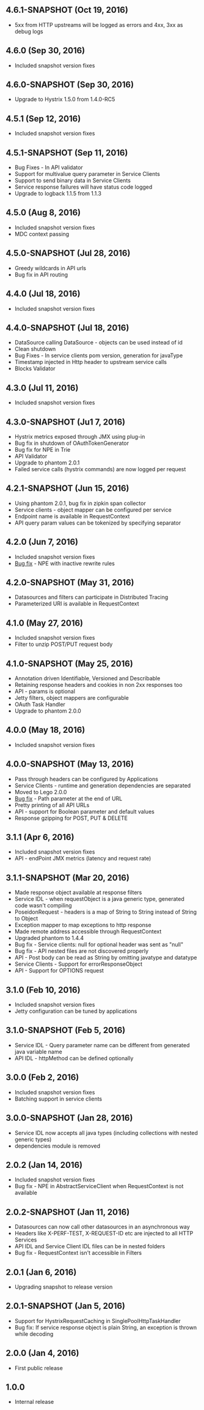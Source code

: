 ## 4.6.1-SNAPSHOT (Oct 19, 2016)
- 5xx from HTTP upstreams will be logged as errors and 4xx, 3xx as debug logs 

## 4.6.0 (Sep 30, 2016)
- Included snapshot version fixes

## 4.6.0-SNAPSHOT (Sep 30, 2016)
- Upgrade to Hystrix 1.5.0 from 1.4.0-RC5

## 4.5.1 (Sep 12, 2016)
- Included snapshot version fixes

## 4.5.1-SNAPSHOT (Sep 11, 2016)
- Bug Fixes - In API validator
- Support for multivalue query parameter in Service Clients
- Support to send binary data in Service Clients
- Service response failures will have status code logged
- Upgrade to logback 1.1.5 from 1.1.3

## 4.5.0 (Aug 8, 2016)
- Included snapshot version fixes
- MDC context passing

## 4.5.0-SNAPSHOT (Jul 28, 2016)
- Greedy wildcards in API urls 
- Bug fix in API routing

## 4.4.0 (Jul 18, 2016)
- Included snapshot version fixes

## 4.4.0-SNAPSHOT (Jul 18, 2016)
- DataSource calling DataSource - objects can be used instead of id
- Clean shutdown
- Bug Fixes - In service clients pom version, generation for javaType
- Timestamp injected in Http header to upstream service calls
- Blocks Validator

## 4.3.0 (Jul 11, 2016)
- Included snapshot version fixes

## 4.3.0-SNAPSHOT (Ju1 7, 2016)
- Hystrix metrics exposed through JMX using plug-in
- Bug fix in shutdown of OAuthTokenGenerator
- Bug fix for NPE in Trie
- API Validator
- Upgrade to phantom 2.0.1
- Failed service calls (hystrix commands) are now logged per request

## 4.2.1-SNAPSHOT (Jun 15, 2016)
- Using phantom 2.0.1, bug fix in zipkin span collector
- Service clients - object mapper can be configured per service
- Endpoint name is available in RequestContext
- API query param values can be tokenized by specifying separator

## 4.2.0 (Jun 7, 2016)
- Included snapshot version fixes
- [Bug fix](https://github.com/flipkart-incubator/Poseidon/issues/31) - NPE with inactive rewrite rules

## 4.2.0-SNAPSHOT (May 31, 2016)
- Datasources and filters can participate in Distributed Tracing
- Parameterized URI is available in RequestContext

## 4.1.0 (May 27, 2016)
- Included snapshot version fixes
- Filter to unzip POST/PUT request body

## 4.1.0-SNAPSHOT (May 25, 2016)
- Annotation driven Identifiable, Versioned and Describable
- Retaining response headers and cookies in non 2xx responses too
- API - params is optional
- Jetty filters, object mappers are configurable
- OAuth Task Handler
- Upgrade to phantom 2.0.0

## 4.0.0 (May 18, 2016)
- Included snapshot version fixes

## 4.0.0-SNAPSHOT (May 13, 2016)
- Pass through headers can be configured by Applications
- Service Clients - runtime and generation dependencies are separated
- Moved to Lego 2.0.0
- [Bug fix](https://github.com/flipkart-incubator/Poseidon/issues/17) - Path parameter at the end of URL
- Pretty printing of all API URLs
- API - support for Boolean parameter and default values
- Response gzipping for POST, PUT & DELETE

## 3.1.1 (Apr 6, 2016)
- Included snapshot version fixes
- API - endPoint JMX metrics (latency and request rate)

## 3.1.1-SNAPSHOT (Mar 20, 2016)
- Made response object available at response filters
- Service IDL - when requestObject is a java generic type, generated code wasn't compiling
- PoseidonRequest - headers is a map of String to String instead of String to Object
- Exception mapper to map exceptions to http response
- Made remote address accessible through RequestContext
- Upgraded phantom to 1.4.4
- Bug fix - Service clients: null for optional header was sent as "null"
- Bug fix - API nested files are not discovered properly
- API - Post body can be read as String by omitting javatype and datatype
- Service Clients - Support for errorResponseObject
- API - Support for OPTIONS request

## 3.1.0 (Feb 10, 2016)
- Included snapshot version fixes
- Jetty configuration can be tuned by applications

## 3.1.0-SNAPSHOT (Feb 5, 2016)
- Service IDL - Query parameter name can be different from generated java variable name
- API IDL - httpMethod can be defined optionally

## 3.0.0 (Feb 2, 2016)
- Included snapshot version fixes
- Batching support in service clients

## 3.0.0-SNAPSHOT (Jan 28, 2016)
- Service IDL now accepts all java types (including collections with nested generic types)
- dependencies module is removed

## 2.0.2 (Jan 14, 2016)
- Included snapshot version fixes
- Bug fix - NPE in AbstractServiceClient when RequestContext is not available

## 2.0.2-SNAPSHOT (Jan 11, 2016)
- Datasources can now call other datasources in an asynchronous way
- Headers like X-PERF-TEST, X-REQUEST-ID etc are injected to all HTTP Services
- API IDL and Service Client IDL files can be in nested folders
- Bug fix - RequestContext isn't accessible in Filters
 
## 2.0.1 (Jan 6, 2016)
- Upgrading snapshot to release version

## 2.0.1-SNAPSHOT (Jan 5, 2016)
- Support for HystrixRequestCaching in SinglePoolHttpTaskHandler
- Bug fix: If service response object is plain String, an exception is thrown while decoding 

## 2.0.0  (Jan 4, 2016)
- First public release

## 1.0.0
- Internal release
